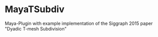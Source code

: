 # MayaTSubdiv
Maya-Plugin with example implementation of the Siggraph 2015 paper "Dyadic T-mesh Subdivision"

